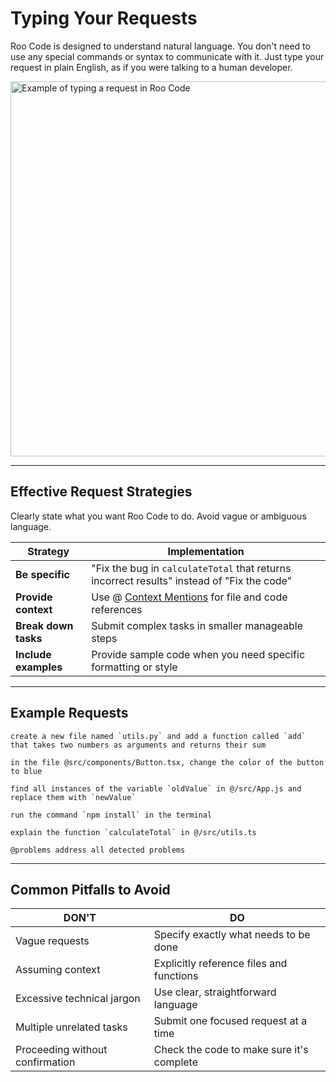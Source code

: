 # Typing Your Requests

Roo Code is designed to understand natural language.  You don't need to use any special commands or syntax to communicate with it.  Just type your request in plain English, as if you were talking to a human developer.

<img src="/img/typing-your-requests/naturally.gif" alt="Example of typing a request in Roo Code" width="600" />

---

## Effective Request Strategies

Clearly state what you want Roo Code to do.  Avoid vague or ambiguous language.

| Strategy | Implementation |
|----------|----------------|
| **Be specific** | "Fix the bug in `calculateTotal` that returns incorrect results" instead of "Fix the code" |
| **Provide context** | Use @ [Context Mentions](/basic-usage/context-mentions) for file and code references |
| **Break down tasks** | Submit complex tasks in smaller manageable steps |
| **Include examples** | Provide sample code when you need specific formatting or style |

---

## Example Requests

```
create a new file named `utils.py` and add a function called `add` that takes two numbers as arguments and returns their sum
```
```
in the file @src/components/Button.tsx, change the color of the button to blue
```
```
find all instances of the variable `oldValue` in @/src/App.js and replace them with `newValue`
```
```
run the command `npm install` in the terminal
```
```
explain the function `calculateTotal` in @/src/utils.ts
```
```
@problems address all detected problems
```

---

## Common Pitfalls to Avoid

| DON'T | DO |
|-------|---------|
| Vague requests | Specify exactly what needs to be done |
| Assuming context | Explicitly reference files and functions |
| Excessive technical jargon | Use clear, straightforward language |
| Multiple unrelated tasks | Submit one focused request at a time |
| Proceeding without confirmation | Check the code to make sure it's complete |